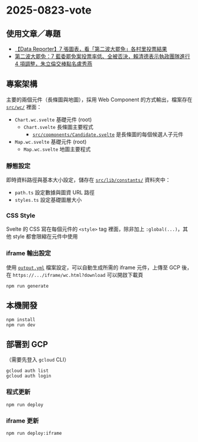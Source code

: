 # 2025-0823-vote

## 使用文章／專題

- [【Data Reporter】7 張圖表，看「第二波大罷免」各村里投票結果](https://www.twreporter.org/a/data-reporter-2025-823-recall-results)
- [第二波大罷免：7 藍委罷免案投票率低、全被否決，賴清德表示執政團隊進行 4 項調整，朱立倫交棒點名盧秀燕](https://www.twreporter.org/a/2025-823-recall-results)

## 專案架構

主要的兩個元件（長條圖與地圖），採用 Web Component 的方式輸出，檔案存在 [`src/wc/`](src/wc/) 裡面：

- `Chart.wc.svelte` 基礎元件 (root)
  - `Chart.svelte` 長條圖主要程式
    - [`src/copmonents/Candidate.svelte`](src/components/Candidate.svelte) 是長條圖的每個候選人子元件
- `Map.wc.svelte` 基礎元件 (root)
  - `Map.wc.svelte` 地圖主要程式

### 靜態設定

即時資料路徑與基本大小設定，儲存在 [`src/lib/constants/`](src/lib/constants/) 資料夾中：

- `path.ts` 設定數據與圖資 URL 路徑
- `styles.ts` 設定基礎圖層大小

### CSS Style

Svelte 的 CSS 寫在每個元件的 `<style>` tag 裡面，除非加上 `:global(...)`，其他 style 都會限縮在元件中使用

### iframe 輸出設定

使用 [`output.yml`](output.yml) 檔案設定，可以自動生成所需的 iframe 元件，上傳至 GCP 後，在 `https://.../iframe/wc.html?download` 可以開啟下載頁

```
npm run generate
```

## 本機開發

```
npm install
npm run dev
```

## 部署到 GCP

（需要先登入 `gcloud` CLI）

```
gcloud auth list
gcloud auth login
```

### 程式更新

```
npm run deploy
```

### iframe 更新

```
npm run deploy:iframe
```
